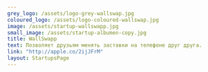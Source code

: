 ```yaml
---
grey_logo: /assets/logo-grey-wallswap.jpg
coloured_logo: /assets/logo-coloured-wallswap.jpg
image: /assets/startup-wallswapp.jpg
small_image: /assets/startup-albumen-copy.jpg
title: WallSwapp
text: Позволяет друзьям менять заставки на телефоне друг друга.
link: "http://apple.co/2ijJFrM"
layout: StartupsPage
---
```

